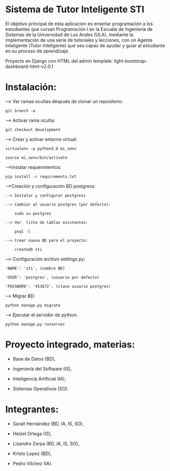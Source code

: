 # Sistema de Tutor Inteligente STI

El objetivo principal de esta aplicación es enseñar programación a los estudiantes que cursan Programación I en la Escuela de Ingeniería de Sistemas de la Universidad de Los Andes (ULA), mediante la implementación de una serie de tutoriales y lecciones, con un Agente Inteligente (Tutor Inteligente) que sea capaz de ayudar y guiar al estudiante en su proceso de aprendizaje.

Proyecto en Django con HTML del admin template: light-bootstrap-dashboard-html-v2.0.1

# Instalación:

--> Ver ramas ocultas después de clonar
un repositorio:

	git branch -a

--> Activar rama oculta:

	git checkout development

--> Crear y activar entorno virtual:

	virtualenv -p python3.6 mi_venv

	source mi_venv/bin/activate

-->Instalar requerimientos:

	pip install -r requirements.txt

-->Creación y configuración BD postgress:

	--> Instalar y configurar postgress

 	--> Cambiar al usuario postgres (por defecto):

 		sudo su postgres
 	
 	--> Ver  lista de tablas existentes:
 	
 		psql -l
 	
 	--> Crear nueva BD para el proyecto:

 		createdb sti

 --> Configuración archivo settings.py:

 	'NAME': 'sti', (nombre BD)

    'USER': 'postgres', (usuario por defecto)

    'PASSWORD': '453672', (clave usuario postgres)


--> Migrar BD: 

	python manage.py migrate

--> Ejecutar el servidor de python:

	python manage.py runserver



# Proyecto integrado, materias: 

* Base de Datos (BD), 

* Ingeniería del Software (IS), 

* Inteligencia Artificial (IA), 

* Sistemas Operativos (SO).

# Integrantes: 

* Sarait Hernández (BD, IA, IS, SO), 

* Heizel Ortega (IS), 

* Lizandro Zerpa (BD, IA, IS, SO), 

* Kristo Lopez (BD), 

* Pedro Vilchez (IA).